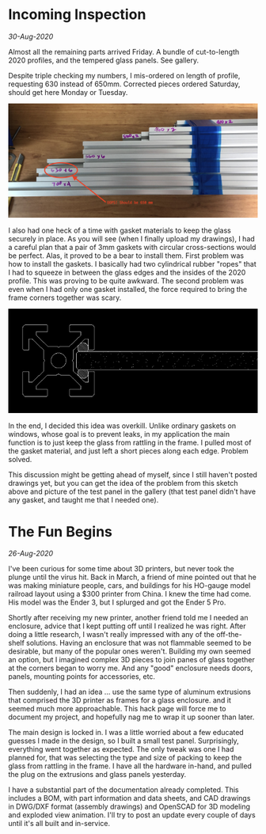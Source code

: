 

# Incoming Inspection
_30-Aug-2020_

Almost all the remaining parts arrived Friday.  A bundle of
cut-to-length 2020 profiles, and the tempered glass panels.  See
gallery.

Despite triple checking my numbers, I mis-ordered on length of profile,
requesting 630 instead of 650mm.  Corrected pieces ordered Saturday,
should get here Monday or Tuesday.

![Incoming Inspection, Profiles](pics/profiles-incoming-qc1.jpg)

I also had one heck of a time with gasket materials to keep the glass
securely in place.  As you will see (when I finally upload my drawings),
I had a careful plan that a pair of 3mm gaskets with circular
cross-sections would be perfect.  Alas, it proved to be a bear to
install them.  First problem was how to install the gaskets.  I
basically had two cylindrical rubber "ropes" that I had to squeeze in
between the glass edges and the insides of the 2020 profile.  This was
proving to be quite awkward.  The second problem was even when I had
only one gasket installed, the force required to bring the frame corners
together was scary. 

![Gasket Seating in a Perfect World](pics/glass-gasketing-bad-idea.png)

In the end, I decided this idea was overkill.  Unlike ordinary gaskets
on windows, whose goal is to prevent leaks, in my application the main
function is to just keep the glass from rattling in the frame.  I pulled
most of the gasket material, and just left a short pieces along each
edge.  Problem solved.

This discussion might be getting ahead of myself, since I still haven't
posted drawings yet, but you can get the idea of the problem from this
sketch above and picture of the test panel in the gallery (that test
panel didn't have any gasket, and taught me that I needed one).


# The Fun Begins
_26-Aug-2020_

I've been curious for some time about 3D printers, but never took the
plunge until the virus hit.  Back in March, a friend of mine pointed out
that he was making miniature people, cars, and buildings for his
HO-gauge model railroad layout using a $300 printer from China.  I knew
the time had come.  His model was the Ender 3, but I splurged and got
the Ender 5 Pro.  

Shortly after receiving my new printer, another friend told me I needed
an enclosure, advice that I kept putting off until I realized he was
right.  After doing a little research, I wasn't really impressed with
any of the off-the-shelf solutions.  Having an enclosure that was not
flammable seemed to be desirable, but many of the popular ones weren't.
Building my own seemed an option, but I imagined complex 3D pieces to
join panes of glass together at the corners began to worry me. And any
"good" enclosure needs doors, panels, mounting points for accessories,
etc.  

Then suddenly, I had an idea ... use the same type of aluminum
extrusions that comprised the 3D printer as frames for a glass
enclosure. and it seemed much more approachable.  This hack page will
force me to document my project, and hopefully nag me to wrap it up
sooner than later.

The main design is locked in.  I was a little worried about a few
educated guesses I made in the design, so I built a small test panel.
Surprisingly, everything went together as expected.  The only tweak was
one I had planned for, that was selecting the type and size of packing
to keep the glass from rattling in the frame.  I have all the hardware
in-hand, and pulled the plug on the extrusions and glass panels
yesterday.

I have a substantial part of the documentation already completed.  This
includes a BOM, with part information and data sheets, and CAD drawings
in DWG/DXF format (assembly drawings) and OpenSCAD for 3D modeling and
exploded view animation.  I'll try to post an update every couple of
days until it's all built and in-service.

